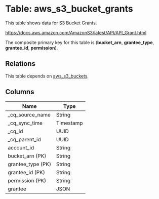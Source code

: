 # Table: aws_s3_bucket_grants

This table shows data for S3 Bucket Grants.

https://docs.aws.amazon.com/AmazonS3/latest/API/API_Grant.html

The composite primary key for this table is (**bucket_arn**, **grantee_type**, **grantee_id**, **permission**).

## Relations

This table depends on [aws_s3_buckets](aws_s3_buckets).

## Columns

| Name          | Type          |
| ------------- | ------------- |
|_cq_source_name|String|
|_cq_sync_time|Timestamp|
|_cq_id|UUID|
|_cq_parent_id|UUID|
|account_id|String|
|bucket_arn (PK)|String|
|grantee_type (PK)|String|
|grantee_id (PK)|String|
|permission (PK)|String|
|grantee|JSON|